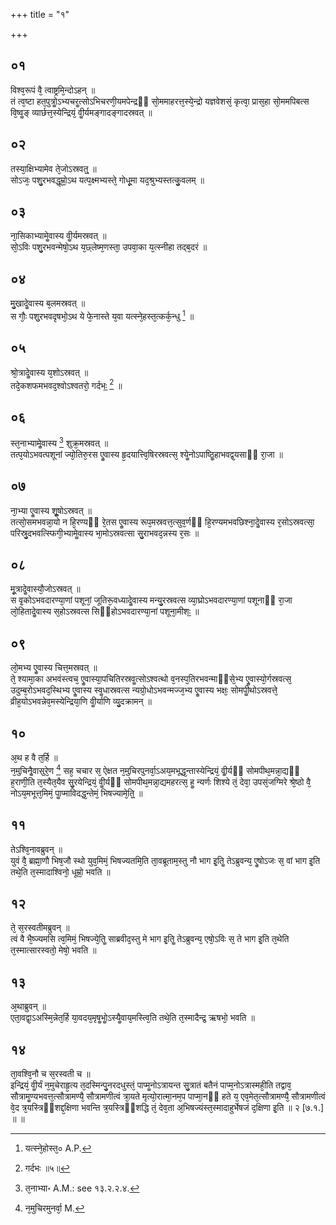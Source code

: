 +++
title = "१"

+++
## ०१
विश्व᳘रूपं वै᳘ त्वाष्ट्रमि᳘न्दोऽहन् ॥  
तं त्व᳘ष्टा हत᳘पुत्रोॗऽभ्यचरॗत्सोऽभिचरणी᳘यमपेन्द्रᳫं सो᳘ममाहरत्त᳘स्ये᳘न्द्रो यज्ञवेशसं᳘ कृत्वा᳘ प्रास᳘हा सो᳘ममपिबत्स वि᳘ष्वॗङ् व्यार्छत्त᳘स्येन्द्रियं᳘ वीॗर्यमङ्गादङ्गादस्रवत् ॥  
## ०२
तस्या᳘क्षिभ्यामेव ते᳘जोऽस्रवत्᳟᳟ ॥  
सोऽजः᳘ पशु᳘रभवद्धूम्रो᳘ऽथ यत्प᳘क्ष्मभ्यस्ते᳘ गोधू᳘मा यद᳘श्रुभ्यस्तत्कु᳘वलम् ॥  
## ०३
ना᳘सिकाभ्यामेॗवास्य वीॗर्यमस्रवत् ॥  
सो᳘ऽविः पशु᳘रभवन्मेषो᳘ऽथ य᳘छ्लेष्म᳘णस्ता᳘ उपवा᳘का य᳘त्स्नीहा तद्ब᳘दरं ॥  
## ०४
मु᳘खादेॗवास्य ब᳘लमस्रवत् ॥  
स गौः᳘ पशु᳘रभवदृषभो᳘ऽथ ये फे᳘नास्ते य᳘वा यत्स्ने᳘हस्त᳘त्कर्क᳘न्धु [^1] ॥  

[^1]: यत्स्ने᳘होस्त᳘० A.P.

## ०५
श्रो᳘त्रादेॗवास्य य᳘शोऽस्रवत् ॥  
तदे᳘कशफमभवद᳘श्वोऽश्वतरो᳘ गर्दभः᳟ [^2] ॥ 

[^2]: गर्दभः ॥५॥ 

## ०६
स्त᳘नाभ्यामेॗवास्य [^3] शुक्र᳘मस्रवत् ॥  
तत्प᳘योऽभवत्पशूनां ज्यो᳘तिरु᳘रस एॗवास्य हृ᳘दयात्त्वि᳘षिरस्रवत्स᳘ श्येॗनोऽपाष्ठिॗहाभवद्व᳘यसाᳫं रा᳘जा ॥  

[^3]: त᳘नाभ्या॰ A.M.: see १३.२.२.४.

## ०७
ना᳘भ्या एॗवास्य शूॗषोऽस्रवत् ॥  
तत्सो᳘समभवन्ना᳘यो न हि᳘रण्यᳫं रे᳘तस एॗवास्य रूप᳘मस्रवत्त᳘त्सुव᳘र्णᳫं हि᳘रण्यमभवछिश्ना᳘देॗवास्य र᳘सोऽस्रवत्सा᳘ परिस्रु᳘दभवत्स्फिगी᳘भ्यामेॗवास्य भा᳘मोऽस्रवत्सा सु᳘राभवद᳘न्नस्य र᳘सः ॥  
## ०८
मू᳘त्रादेॗवास्यौ᳘जोऽस्रवत् ॥  
स वृ᳘कोऽभवदारण्या᳘णां पशूनां᳘ जूतिरू᳘वध्यादेॗवास्य मन्यु᳘रस्रवत्स व्या᳘घ्रोऽभवदारण्या᳘णां पशूनाᳫं रा᳘जा लो᳘हितादेॗवास्य स᳘होऽस्रवत्स सिᳫंहोऽभवदारण्या᳘नां पशूना᳘मीशः᳟ ॥  
## ०९
लो᳘मभ्य एॗवास्य चित्त᳘मस्रवत् ॥  
ते᳘ श्यामा᳘का अभवंस्त्वच᳘ एॗवास्या᳘पचितिरस्रवॗत्सोऽश्वत्थो व᳘नस्प᳘तिरभवन्माᳫंसे᳘भ्य एॗवास्यो᳘र्गस्रवत्स᳘ उदुम्ब᳘रोऽभवद᳘स्थिभ्य एॗवास्य स्वॗधास्रवत्स न्यग्रो᳘धोऽभवन्मज्ज᳘भ्य एॗवास्य भक्षः᳘ सोमपीॗथोऽस्रवत्ते᳘ व्रीह᳘योऽभवन्नेव᳘मस्येन्द्रिया᳘णि वीॗर्याणि व्यु᳘दक्रामन् ॥  
## १०
अ᳘थ ह वै त᳘र्हि ॥  
न᳘मुचिनैॗवासुरे᳘ण [^4] सह᳘ चचार स᳘ ऐक्षत न᳘मुचिरपुनर्वा᳘ऽअय᳘मभूद्ध᳘न्तास्येन्द्रियं᳘ वीॗर्यᳫं सोमपीथ᳘मन्ना᳘द्यᳫं ह᳘राणी᳘ति त᳘स्यैत᳘यैव सु᳘रयेन्द्रियं᳘ वीॗर्यᳫं सोमपीथ᳘मन्ना᳘द्यमहरत्स᳘ हॗ न्यर्णः शिश्ये तं᳘ देवा᳘ उपसं᳘जग्मिरे श्रे᳘ष्ठो वै᳘ नोऽय᳘मभूत्त᳘मिमं᳘ पाॗप्माविदद्ध᳘न्तेमं᳘ भिषज्यामे᳘ति᳟᳟ ॥  

[^4]: न᳘मुचिरमुनर्वा᳘ M.

## ११
तेऽश्वि᳘नावब्रुवन् ॥  
युवं वै᳘ ब्रह्मा᳘णौ भिष᳘जौ स्थो युव᳘मिमं᳘ भिषज्यतमि᳘ति ता᳘वब्रूताम᳘स्तु नौ भाग इ᳘तिॗ तेऽब्रुवन्य᳘ एॗषोऽजः स᳘ वां भाग इ᳘ति तथे᳘ति त᳘स्मादाश्विनो᳘ धूम्रो᳘ भवति ॥  
## १२
ते᳘ स᳘रस्वतीमब्रुवन् ॥  
त्वं वै भै᳘ष्ज्यमसि त्व᳘मिमं᳘ भिषज्ये᳘तिॗ साब्रवीद᳘स्तु मे भाग इ᳘तिॗ तेऽब्रुवन्य᳘ एषो᳘ऽविः स᳘ ते भाग इ᳘ति त᳘थेति त᳘स्मात्सारस्वतो᳘ मेषो᳘ भवति ॥  
## १३
अ᳘थाब्रुवन् ॥  
एता᳘वद्वा᳘ऽअस्मि᳘न्नेत᳘र्हि या᳘वदय᳘मृषॗभोॗऽस्यैॗवाय᳘मस्त्वि᳘ति तथे᳘ति त᳘स्मादैन्द्र᳘ ऋषभो᳘ भवति ॥  
## १४
ता᳘वश्वि᳘नौ च स᳘रस्वती च ॥  
इन्द्रियं᳘ वीॗर्यं न᳘मुचेराहृ᳘त्य त᳘दस्मिन्पु᳘नरदधुस्तं᳘ पाप्मॗनोऽत्रायन्त सु᳘त्रातं बतैनं पाप्म᳘नोऽत्रास्मही᳘ति तद्वाव᳘ सौत्रामॗण्यभवत्त᳘त्सौत्रामण्यै᳘ सौत्रामणीत्वं त्रा᳘यते मृत्यो᳘रात्मा᳘नम᳘प पाप्मा᳘नᳫं हते य᳘ एव᳘मेत᳘त्सौत्रामण्यै᳘ सौत्रामणीत्वं वे᳘द त्र᳘यस्त्रिᳫंशद्द᳘क्षिणा भवन्ति त्र᳘यस्त्रिᳫंशद्धि तं᳘ देव᳘ता अ᳘भिषज्यंस्त᳘स्मादाहुर्भेषजं द᳘क्षिणा इ᳘ति ॥ २ [७.१.] ॥ ॥
